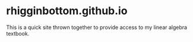 # rhigginbottom.github.io

This is a quick site thrown together to provide access to my linear algebra textbook.
